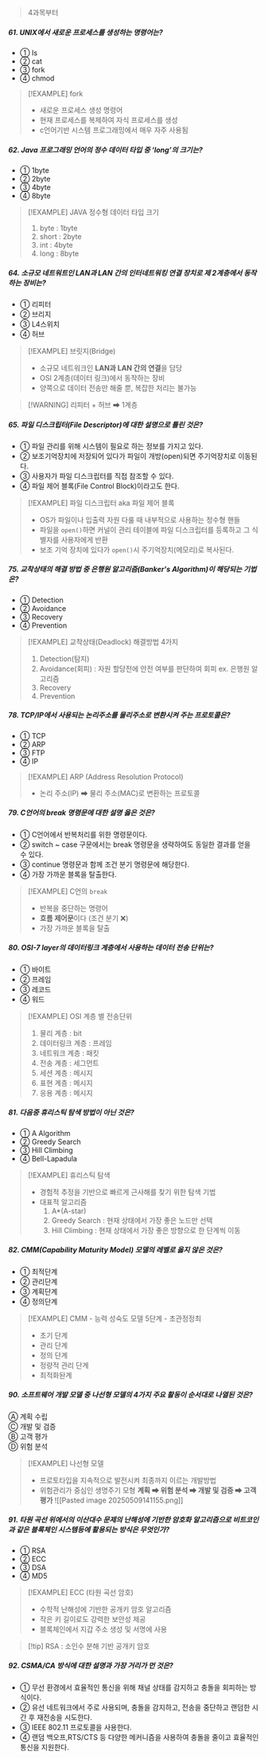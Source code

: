 
> 4과목부터 

##### 61. UNIX에서 새로운 프로세스를 생성하는 명령어는?
- ① Is
- ② cat
- ③ fork
- ④ chmod

>[!EXAMPLE] fork
>- 새로운 프로세스 생성 명령어 
>- 현재 프로세스를 복제하여 자식 프로세스를 생성
>- c언어기반 시스템 프로그래밍에서 매우 자주 사용됨


##### 62. Java 프로그래밍 언어의 정수 데이터 타입 중 ‘long’의 크기는?
- ① 1byte
- ② 2byte
- ③ 4byte
- ④ 8byte

>[!EXAMPLE] JAVA 정수형 데이터 타입 크기 
>1. byte : 1byte
>2. short : 2byte
>3. int : 4byte
>4. long : 8byte


##### 64. 소규모 네트워트인 LAN과 LAN 간의 인터네트워킹 연결 장치로 제 2계층에서 동작하는 장비는?
- ① 리피터
- ② 브리지
- ③ L4스위치
- ④ 허브

>[!EXAMPLE] 브릿지(Bridge)
>- 소규모 네트워크인 **LAN과 LAN 간의 연결**을 담당
>- OSI 2계층(데이터 링크)에서 동작하는 장비
>- 양쪽으로 데이터 전송만 해줄 뿐, 복잡한 처리는 불가능

> [!WARNING] 리피터 + 허브 ➡ 1계층 

##### 65. 파일 디스크립터(File Descriptor)에 대한 설명으로 틀린 것은?
- ① 파일 관리를 위해 시스템이 필요로 하는 정보를 가지고 있다.
- ② 보조기억장치에 저장되어 있다가 파일이 개방(open)되면 주기억장치로 이동된다.
- ③ 사용자가 파일 디스크립터를 직접 참조할 수 있다.
- ④ 파일 제어 블록(File Control Block)이라고도 한다.

>[!EXAMPLE] 파일 디스크립터 aka 파일 제어 블록
>- OS가 파일이나 입출력 자원 다룰 때 내부적으로 사용하는 정수형 핸들
>- 파일을 `open()`하면 커널이 관리 테이블에 파일 디스크립터를 등록하고 그 식별자를 사용자에게 반환
>- 보조 기억 장치에 있다가 `open()`시 주기억장치(메모리)로 복사된다.


##### 75. 교착상태의 해결 방법 중 은행원 알고리즘(Banker's Algorithm)이 해당되는 기법은?
- ① Detection
- ② Avoidance
- ③ Recovery
- ④ Prevention

>[!EXAMPLE] 교착상태(Deadlock) 해결방법 4가지
>1. Detection(탐지) 
>2. Avoidance(회피) : 자원 할당전에 안전 여부를 판단하여 회피 ex. 은행원 알고리즘
>3. Recovery
>4. Prevention

##### 78. TCP/IP에서 사용되는 논리주소를 물리주소로 변환시켜 주는 프로토콜은?
- ① TCP
- ② ARP
- ③ FTP
- ④ IP

>[!EXAMPLE] ARP (Address Resolution Protocol)
>- 논리 주소(IP) ➡ 물리 주소(MAC)로 변환하는 프로토콜

#####  79. C언어의 break 명령문에 대한 설명 옳은 것은?
- ① C언어에서 반복처리를 위한 명령문이다.
- ② switch ~ case 구문에서는 break 명령문을 생략하여도 동일한 결과를 얻을 수 있다.
- ③ continue 명령문과 함께 조건 분기 명령문에 해당한다.
- ④ 가장 가까운 블록을 탈출한다.

>[!EXAMPLE] C언의 `break`
>- 반복을 중단하는 명령어
>- **흐름 제어문**이다 (조건 분기 ❌)
>- 가장 가까운 블록을 탈출 

##### 80. OSI-7 layer의 데이터링크 계층에서 사용하는 데이터 전송 단위는?
- ① 바이트
- ② 프레임
- ③ 레코드
- ④ 워드

>[!EXAMPLE] OSI 계층 별 전송단위
>1. 물리 계층 : bit
>2. 데이터링크 계층 : 프레임
>3. 네트워크 계층 : 패킷
>4. 전송 계층 : 세그먼트
>5. 세션 계층 : 메시지 
>6. 표현 계층 : 메시지
>7. 응용 계층 : 메시지 


##### 81. 다음중 휴리스틱 탐색 방법이 아닌 것은?
- ① A Algorithm
- ② Greedy Search
- ③ Hill Climbing
- ④ Bell-Lapadula

>[!EXAMPLE] 휴리스틱 탐색
>- 경험적 추정을 기반으로 빠르게 근사해를 찾기 위한 탐색 기법
>- 대표적 알고리즘
>	1. A*(A-star)
>	2. Greedy Search : 현재 상태에서 가장 좋은 노드만 선택
>	3. Hill Climbing : 현재 상태에서 가장 좋은 방향으로 한 단계씩 이동

##### 82. CMM(Capability Maturity Model) 모델의 레벨로 옳지 않은 것은?
- ① 최적단계
- ② 관리단계
- ③ 계획단계
- ④ 정의단계

>[!EXAMPLE] CMM  - 능력 성숙도 모델
>5단계 - 초관정정최
>- 초기 단계
>- 관리 단계
>- 정의 단계
>- 정량적 관리 단계 
>- 최적화돤계

##### 90. 소프트웨어 개발 모델 중 나선형 모델의 4가지 주요 활동이 순서대로 나열된 것은?
Ⓐ 계획 수립  
Ⓒ 개발 및 검증  
Ⓑ 고객 평가  
Ⓓ 위험 분석

>[!EXAMPLE] 나선형 모델 
>- 프로토타입을 지속적으로 발전시켜 최종까지 이르는 개발방법
>- 위험관리가 중심인 생명주기 모형
>**계획 ➡ 위험 분석 ➡ 개발 및 검증 ➡ 고객 평가**
>![[Pasted image 20250509141155.png]]

##### 91. 타원 곡선 위에서의 이산대수 문제의 난해성에 기반한 암호화 알고리즘으로 비트코인과 같은 블록체인 시스템등에 활용되는 방식은 무엇인가?
- ① RSA
- ② ECC
- ③ DSA
- ④ MD5

>[!EXAMPLE] ECC (타원 곡선 암호)
>- 수학적 난해성에 기반한 공개키 암호 알고리즘
>- 작은 키 길이로도 강력한 보안성 제공
>- 블록체인에서 지갑 주소 생성 및 서명에 사용 

>[!tip] RSA : 소인수 분해 기반 공개키 암호 

##### 92. CSMA/CA 방식에 대한 설명과 가장 거리가 먼 것은?
- ① 무선 환경에서 효율적인 통신을 위해 채널 상태를 감지하고 충돌을 회피하는 방식이다.
- ② 유선 네트워크에서 주로 사용되며, 충돌을 감지하고, 전송을 중단하고 랜덤한 시간 후 재전송을 시도한다.
- ③ IEEE 802.11 프로토콜을 사용한다.
- ④ 랜덤 백오프,RTS/CTS 등 다양한 메커니즘을 사용하여 충돌을 줄이고 효율적인 통신을 지원한다.

